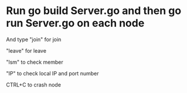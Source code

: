 # Run go build Server.go and then go run Server.go on each node

And type "join" for join

"leave" for leave

"lsm" to check member

"IP" to check local IP and port number

CTRL+C to crash node

